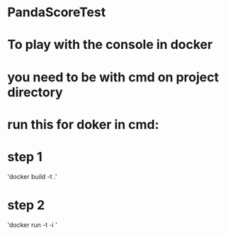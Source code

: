 # PandaScoreTest

# To play with the console in docker 
# you need to be with cmd on project directory
# run this for doker in cmd: 
# step 1
'docker build -t <name> .'
# step 2
'docker run -t -i <name>'

